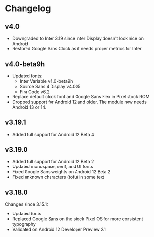 # Changelog

## v4.0
- Downgraded to Inter 3.19 since Inter Display doesn't look nice on Android
- Restored Google Sans Clock as it needs proper metrics for Inter

## v4.0-beta9h
- Updated fonts:
  - Inter Variable v4.0-beta9h
  - Source Sans 4 Display v4.005
  - Fira Code v6.2
- Replace default clock font and Google Sans Flex in Pixel stock ROM
- Dropped support for Android 12 and older. The module now needs Android 13 or 14.

## v3.19.1
- Added full support for Android 12 Beta 4

## v3.19.0
- Added full support for Android 12 Beta 2
- Updated monospace, serif, and UI fonts
- Fixed Google Sans weights on Android 12 Beta 2
- Fixed unknown characters (tofu) in some text

## v3.18.0
Changes since 3.15.1:
- Updated fonts
- Replaced Google Sans on the stock Pixel OS for more consistent typography
- Validated on Android 12 Developer Preview 2.1
